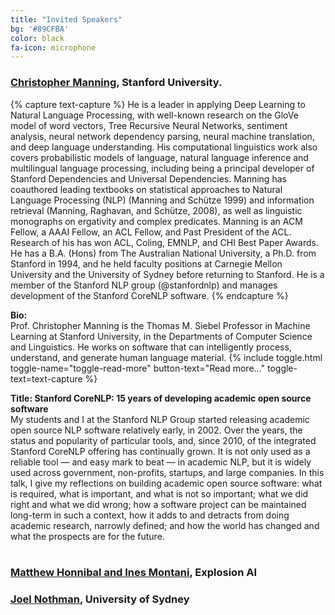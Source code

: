 ```yaml
---
title: "Invited Speakers"
bg: '#89CFBA'
color: black
fa-icon: microphone
---
```




### [Christopher Manning](https://nlp.stanford.edu/manning/), Stanford University.

{% capture text-capture %}
He is a leader in applying Deep Learning to Natural Language Processing, with well-known research on the GloVe model of word vectors, Tree Recursive Neural Networks, sentiment analysis, neural network dependency parsing, neural machine translation, and deep language understanding. His computational linguistics work also covers probabilistic models of language, natural language inference and multilingual language processing, including being a principal developer of Stanford Dependencies and Universal Dependencies. Manning has coauthored leading textbooks on statistical approaches to Natural Language Processing (NLP) (Manning and Schütze 1999) and information retrieval (Manning, Raghavan, and Schütze, 2008), as well as linguistic monographs on ergativity and complex predicates. Manning is an ACM Fellow, a AAAI Fellow, an ACL Fellow, and Past President of the ACL. Research of his has won ACL, Coling, EMNLP, and CHI Best Paper Awards. He has a B.A. (Hons) from The Australian National University, a Ph.D. from Stanford in 1994, and he held faculty positions at Carnegie Mellon University and the University of Sydney before returning to Stanford. He is a member of the Stanford NLP group (@stanfordnlp) and manages development of the Stanford CoreNLP software.
{% endcapture %}

**Bio:** 
<br>
Prof. Christopher Manning is the Thomas M. Siebel Professor in Machine Learning at Stanford University, in the Departments of Computer Science and Linguistics. He works on software that can intelligently process, understand, and generate human language material.
{% include toggle.html toggle-name="toggle-read-more" button-text="Read more..." toggle-text=text-capture %}


**Title: Stanford CoreNLP: 15 years of developing academic open source software**
<br>
My students and I at the Stanford NLP Group started releasing academic open source NLP software relatively early, in 2002. Over the years, the status and popularity of particular tools, and, since 2010, of the integrated Stanford CoreNLP offering has continually grown. It is not only used as a reliable tool — and easy mark to beat — in academic NLP, but it is widely used across government, non-profits, startups, and large companies. In this talk, I give my reflections on building academic open source software: what is required, what is important, and what is not so important; what we did right and what we did wrong; how a software project can be maintained long-term in such a context, how it adds to and detracts from doing academic research, narrowly defined; and how the world has changed and what the prospects are for the future.
<br><br>

###  [Matthew Honnibal and Ines Montani](https://explosion.ai), Explosion AI

###  [Joel Nothman](http://joelnothman.com/), University of Sydney
